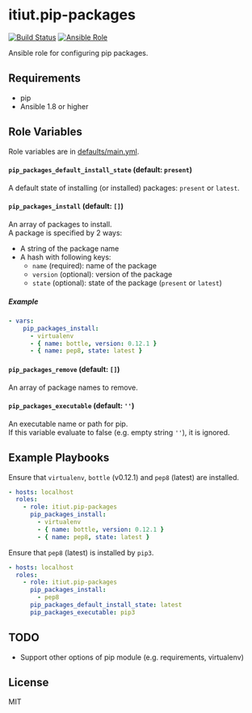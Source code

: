 itiut.pip-packages
=========

[![Build Status](https://travis-ci.org/itiut/ansible-role-pip-packages.svg?branch=master)](https://travis-ci.org/itiut/ansible-role-pip-packages)
[![Ansible Role](https://img.shields.io/ansible/role/5234.svg)](https://galaxy.ansible.com/list#/roles/5234)

Ansible role for configuring pip packages.

Requirements
------------

- pip
- Ansible 1.8 or higher

Role Variables
--------------

Role variables are in [defaults/main.yml](defaults/main.yml).

#### `pip_packages_default_install_state` (default: `present`)

A default state of installing (or installed) packages: `present` or `latest`.

#### `pip_packages_install` (default: `[]`)

An array of packages to install.  
A package is specified by 2 ways:
- A string of the package name
- A hash with following keys:
  - `name` (required): name of the package
  - `version` (optional): version of the package
  - `state` (optional): state of the package (`present` or `latest`)

##### Example

```yaml
- vars:
    pip_packages_install:
      - virtualenv
      - { name: bottle, version: 0.12.1 }
      - { name: pep8, state: latest }
```

#### `pip_packages_remove` (default: `[]`)

An array of package names to remove.

#### `pip_packages_executable` (default: `''`)

An executable name or path for pip.  
If this variable evaluate to false (e.g. empty string `''`), it is ignored.

Example Playbooks
----------------

Ensure that `virtualenv`, `bottle` (v0.12.1) and `pep8` (latest) are installed.

```yaml
- hosts: localhost
  roles:
    - role: itiut.pip-packages
      pip_packages_install:
        - virtualenv
        - { name: bottle, version: 0.12.1 }
        - { name: pep8, state: latest }
```

Ensure that `pep8` (latest) is installed by `pip3`.

```yaml
- hosts: localhost
  roles:
    - role: itiut.pip-packages
      pip_packages_install:
        - pep8
      pip_packages_default_install_state: latest
      pip_packages_executable: pip3
```

TODO
-------

- Support other options of pip module (e.g. requirements, virtualenv)

License
-------

MIT
